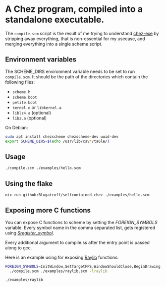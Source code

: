 # A Chez program, compiled into a standalone executable.

The `compile.scm` script is the result of me trying to understand [chez-exe](https://github.com/gwatt/chez-exe)
by stripping away everything, that is non-essential for my usecase, and merging everything
into a single scheme script.

## Environment variables
The SCHEME_DIRS environment variable needs to be set to run `compile.scm`.
It should be the path of the directories which contain the following files:
- `scheme.h`
- `scheme.boot`
- `petite.boot`
- `kernel.o` or `libkernel.a`
- `liblz4.a` (optional)
- `libz.a` (optional)

On Debian:
```bash
sudo apt install chezscheme chezscheme-dev uuid-dev
export SCHEME_DIRS=$(echo /usr/lib/csv*/ta6le/)
```

## Usage
```bash
./compile.scm ./examples/hello.scm
```

## Using the flake
```bash
nix run github:Blugatroff/selfcontained-chez ./examples/hello.scm
```

## Exposing more C functions
You can expose C functions to scheme by setting the *FOREIGN_SYMBOLS* variable.
Every symbol name in the comma separated list, gets registered using [*Sregister_symbol*](https://cisco.github.io/ChezScheme/csug/foreign.html#./foreign:s319).

Every additional argument to compile.ss after the entry point is passed along to gcc.

Here is an example using for exposing [Raylib](https://www.raylib.com/) functions:
```bash
FOREIGN_SYMBOLS=InitWindow,SetTargetFPS,WindowShouldClose,BeginDrawing,EndDrawing,ClearBackground,CloseWindow \
  ./compile.scm ./examples/raylib.scm -lraylib

./examples/raylib
```

